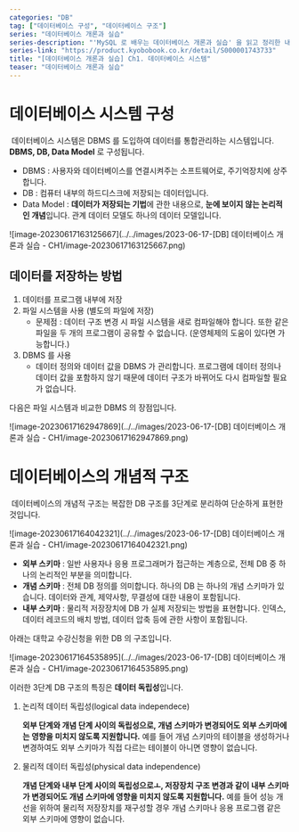 ```yaml
---
categories: "DB"
tag: ["데이터베이스 구성", "데이터베이스 구조"]
series: "데이터베이스 개론과 실습"
series-description: "'MySQL 로 배우는 데이터베이스 개론과 실습' 을 읽고 정리한 내용입니다."
series-link: "https://product.kyobobook.co.kr/detail/S000001743733"
title: "[데이터베이스 개론과 실습] Ch1. 데이터베이스 시스템"
teaser: "데이터베이스 개론과 실습"
---
```


# 데이터베이스 시스템 구성

​	데이터베이스 시스템은 DBMS 를 도입하여 데이터를 통합관리하는 시스템입니다. **DBMS, DB, Data Model** 로 구성됩니다.

- DBMS : 사용자와 데이터베이스를 연결시켜주는 소프트웨어로, 주기억장치에 상주합니다.
- DB : 컴퓨터 내부의 하드디스크에 저장되는 데이터입니다.
- Data Model : **데이터가 저장되는 기법**에 관한 내용으로, **눈에 보이지 않는 논리적인 개념**입니다. 관계 데이터 모델도 하나의 데이터 모델입니다.

![image-20230617163125667](../../images/2023-06-17-[DB] 데이터베이스 개론과 실습 - CH1/image-20230617163125667.png)

## 데이터를 저장하는 방법

1. 데이터를 프로그램 내부에 저장
2. 파일 시스템을 사용 (별도의 파일에 저장)
   - 문제점 : 데이터 구조 변경 시 파일 시스템을 새로 컴파일해야 합니다. 또한 같은 파일을 두 개의 프로그램이 공유할 수 없습니다. (운영체제의 도움이 있다면 가능합니다.)
3. DBMS 를 사용
   - 데이터 정의와 데이터 값을 DBMS 가 관리합니다. 프로그램에 데이터 정의나 데이터 값을 포함하지 않기 때문에 데이터 구조가 바뀌어도 다시 컴파일할 필요가 없습니다.

다음은 파일 시스템과 비교한 DBMS 의 장점입니다.

![image-20230617162947869](../../images/2023-06-17-[DB] 데이터베이스 개론과 실습 - CH1/image-20230617162947869.png)

# 데이터베이스의 개념적 구조

​	데이터베이스의 개념적 구조는 복잡한 DB 구조를 3단계로 분리하여 단순하게 표현한 것입니다.

![image-20230617164042321](../../images/2023-06-17-[DB] 데이터베이스 개론과 실습 - CH1/image-20230617164042321.png)

- **외부 스키마** : 일반 사용자나 응용 프로그래머가 접근하는 계층으로, 전체 DB 중 하나의 논리적인 부분을 의미합니다.
- **개념 스키마** : 전체 DB 정의를 의미합니다. 하나의 DB 는 하나의 개념 스키마가 있습니다. 데이터와 관계, 제약사항, 무결성에 대한 내용이 포함됩니다.
- **내부 스키마** : 물리적 저장장치에 DB 가 실제 저장되는 방법을 표현합니다. 인덱스, 데이터 레코드의 배치 방법, 데이터 압축 등에 관한 사항이 포함됩니다.

아래는 대학교 수강신청을 위한 DB 의 구조입니다.

![image-20230617164535895](../../images/2023-06-17-[DB] 데이터베이스 개론과 실습 - CH1/image-20230617164535895.png)

이러한 3단계 DB 구조의 특징은 **데이터 독립성**입니다.

1. 논리적 데이터 독립성(logical data independece)

   **외부 단계와 개념 단계 사이의 독립성으로, 개념 스키마가 변경되어도 외부 스키마에는 영향을 미치지 않도록 지원합니다.** 예를 들어 개념 스키마의 테이블을 생성하거나 변경하여도 외부 스키마가 직접 다르는 테이블이 아니면 영향이 없습니다.

2. 물리적 데이터 독립성(physical data independence)

   **개념 단계와 내부 단계 사이의 독립성으로ㅗ, 저장장치 구조 변경과 같이 내부 스키마가 변경되어도 개념 스키마에 영향을 미치지 않도록 지원합니다.** 예를 들어 성능 개선을 위하여 물리적 저장장치를 재구성할 경우 개념 스키마나 응용 프로그램 같은 외부 스키마에 영향이 없습니다. 